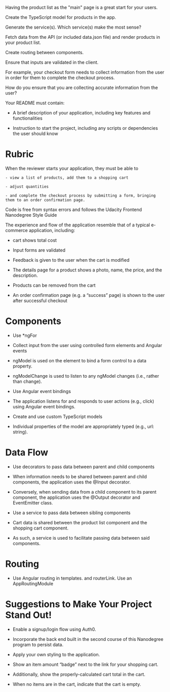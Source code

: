 Having the product list as the "main" page is a great start for your users.

Create the TypeScript model for products in the app.

Generate the service(s). Which service(s) make the most sense?

Fetch data from the API (or included data.json file) and render products in your product list.

Create routing between components.

Ensure that inputs are validated in the client.

For example, your checkout form needs to collect information from the user in order for them to complete the checkout process.

How do you ensure that you are collecting accurate information from the user?

Your README must contain:

- A brief description of your application, including key features and functionalities

- Instruction to start the project, including any scripts or dependencies the user should know


Rubric
======

When the reviewer starts your application, they must be able to

	- view a list of products, add them to a shopping cart

	- adjust quantities

	- and complete the checkout process by submitting a form, bringing them to an order confirmation page.

Code is free from syntax errors and follows the Udacity Frontend Nanodegree Style Guide

The experience and flow of the application resemble that of a typical e-commerce application, including:

- cart shows total cost

- Input forms are validated

- Feedback is given to the user when the cart is modified

- The details page for a product shows a photo, name, the price, and the description.

- Products can be removed from the cart

- An order confirmation page (e.g. a “success” page) is shown to the user after successful checkout


Components
====

- Use *ngFor

- Collect input from the user using controlled form elements and Angular events

- ngModel is used on the element to bind a form control to a data property.

- ngModelChange is used to listen to any ngModel changes (i.e., rather than change).

- Use Angular event bindings

- The application listens for and responds to user actions (e.g., click) using Angular event bindings.

- Create and use custom TypeScript models

- Individual properties of the model are appropriately typed (e.g., url: string).


Data Flow
====

- Use decorators to pass data between parent and child components

- When information needs to be shared between parent and child components, the application uses the @Input decorator.

- Conversely, when sending data from a child component to its parent component, the application uses the @Output decorator and EventEmitter class.

- Use a service to pass data between sibling components

- Cart data is shared between the product list component and the shopping cart component.

- As such, a service is used to facilitate passing data between said components.


Routing
====

- Use Angular routing in templates. <router-outlet> and routerLink. Use an AppRoutingModule


Suggestions to Make Your Project Stand Out!
====

- Enable a signup/login flow using Auth0.

- Incorporate the back end built in the second course of this Nanodegree program to persist data.

- Apply your own styling to the application.

- Show an item amount “badge” next to the link for your shopping cart.

- Additionally, show the properly-calculated cart total in the cart.

- When no items are in the cart, indicate that the cart is empty.



